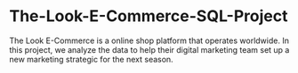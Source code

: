 # The-Look-E-Commerce-SQL-Project
The Look E-Commerce is a online shop platform that operates worldwide. In this project, we analyze the data to help their digital marketing team set up a new marketing strategic for the next season.
